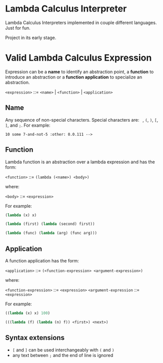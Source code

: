 
# Lambda Calculus Interpreter

Lambda Calculus Interpreters implemented in couple different languages. Just for fun.

Project in its early stage.

# Valid Lambda Calculus Expression

Expression can be a **name** to identify an abstraction point, a **function** to introduce an abstraction or a **function application** to specialize an abstraction.

`<expression>` ::= `<name>` | `<function>` | `<application>`

## Name

Any sequence of non-special characters. Special characters are: ` `, `(`, `)`, `[`, `]`, and `;`. For example:

```
10 some 7-and-not-5 :other: 0.0.111 -->
```

## Function

Lambda function is an abstraction over a lambda expression and has the form:

`<function>` ::= `(lambda (<name>) <body>)`

where:

`<body>` ::= `<expression>`

For example:
```scheme
(lambda (x) x)

(lambda (first) (lambda (second) first))

(lambda (func) (lambda (arg) (func arg)))
```

## Application

A function application has the form:

`<application>` ::= `(<function-expression> <argument-expression>)`

where:

`<function-expression>` ::= `<expression>`
`<argument-expression` ::= `<expression>`

For example:
```scheme
((lambda (x) x) 100)

(((lambda (f) (lambda (n) f)) <first>) <next>)
```

## Syntax extensions

- `[` and `]` can be used interchangeably with `(` and `)`
- any text between `;` and the end of line is ignored

